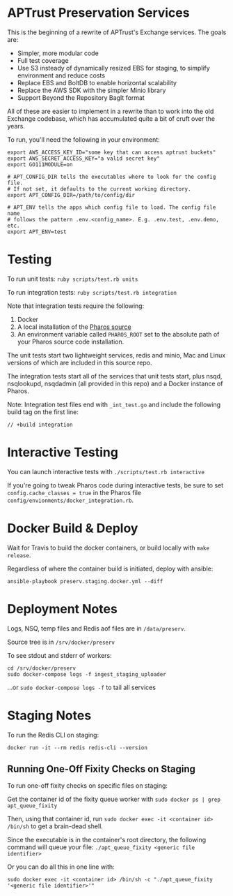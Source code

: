 # APTrust Preservation Services

This is the beginning of a rewrite of APTrust's Exchange services. The goals
are:

* Simpler, more modular code
* Full test coverage
* Use S3 insteady of dynamically resized EBS for staging,
  to simplify environment and reduce costs
* Replace EBS and BoltDB to enable horizontal scalability
* Replace the AWS SDK with the simpler Minio library
* Support Beyond the Repository BagIt format

All of these are easier to implement in a rewrite than to work into the old
Exchange codebase, which has accumulated quite a bit of cruft over the years.

To run, you'll need the following in your environment:

```
export AWS_ACCESS_KEY_ID="some key that can access aptrust buckets"
export AWS_SECRET_ACCESS_KEY="a valid secret key"
export GO111MODULE=on

# APT_CONFIG_DIR tells the executables where to look for the config file.
# If not set, it defaults to the current working directory.
export APT_CONFIG_DIR=/path/to/config/dir

# APT_ENV tells the apps which config file to load. The config file name
# follows the pattern .env.<config_name>. E.g. .env.test, .env.demo, etc.
export APT_ENV=test
```

# Testing

To run unit tests: `ruby scripts/test.rb units`

To run integration tests: `ruby scripts/test.rb integration`

Note that integration tests require the following:

1. Docker
2. A local installation of the [Pharos source](https://github.com/APTrust/pharos)
3. An environment variable called `PHAROS_ROOT` set to the absolute path of your Pharos source code installation.

The unit tests start two lightweight services, redis and minio, Mac and Linux versions of which are included in this source repo.

The integration tests start all of the services that unit tests start, plus nsqd, nsqlookupd, nsqdadmin (all provided in this repo) and a Docker instance of Pharos.

Note: Integration test files end with `_int_test.go` and include the following build tag on the first line:

```
// +build integration

```

# Interactive Testing

You can launch interactive tests with `./scripts/test.rb interactive`

If you're going to tweak Pharos code during interactive tests, be sure to set `config.cache_classes = true` in the Pharos file `config/envionments/docker_integration.rb`.

# Docker Build & Deploy

Wait for Travis to build the docker containers, or build locally with `make release`.

Regardless of where the container build is initiated, deploy with ansible:

`ansible-playbook preserv.staging.docker.yml --diff`

# Deployment Notes

Logs, NSQ, temp files and Redis aof files are in `/data/preserv`.

Source tree is in `/srv/docker/preserv`

To see stdout and stderr of workers:

```
cd /srv/docker/preserv
sudo docker-compose logs -f ingest_staging_uploader
```

...or `sudo docker-compose logs -f` to tail all services

# Staging Notes

To run the Redis CLI on staging:

`docker run -it --rm redis redis-cli --version`

## Running One-Off Fixity Checks on Staging

To run one-off fixity checks on specific files on staging:

Get the container id of the fixity queue worker with
`sudo docker ps | grep apt_queue_fixity`

Then, using that container id, run `sudo docker exec -it <container id> /bin/sh`
to get a brain-dead shell.

Since the executable is in the container's root directory, the following command
will queue your file: `./apt_queue_fixity <generic file identifier>`

Or you can do all this in one line with:

`sudo docker exec -it <container id> /bin/sh -c "./apt_queue_fixity '<generic file identifier>'"`
